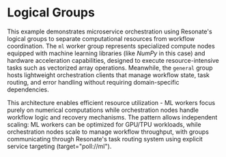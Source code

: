 # Logical Groups

This example demonstrates microservice orchestration using Resonate's logical groups to separate computational resources from workflow coordination. The `ml` worker group represents specialized compute nodes equipped with machine learning libraries (like *NumPy* in this case) and hardware acceleration capabilities, designed to execute resource-intensive tasks such as vectorized array operations. Meanwhile, the `general` group hosts lightweight orchestration clients that manage workflow state, task routing, and error handling without requiring domain-specific dependencies.

This architecture enables efficient resource utilization - ML workers focus purely on numerical computations while orchestration nodes handle workflow logic and recovery mechanisms. The pattern allows independent scaling: ML workers can be optimized for GPU/TPU workloads, while orchestration nodes scale to manage workflow throughput, with groups communicating through Resonate's task routing system using explicit service targeting (target="poll://ml").
